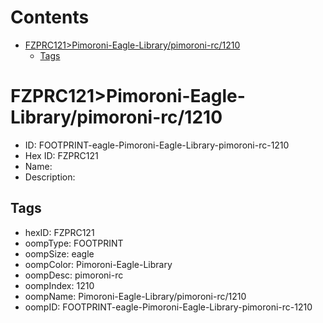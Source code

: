 



Contents
========

* [FZPRC121>Pimoroni-Eagle-Library/pimoroni-rc/1210](#fzprc121pimoroni-eagle-librarypimoroni-rc1210)
	* [Tags](#tags)

# FZPRC121>Pimoroni-Eagle-Library/pimoroni-rc/1210

- ID: FOOTPRINT-eagle-Pimoroni-Eagle-Library-pimoroni-rc-1210
- Hex ID: FZPRC121
- Name: 
- Description: 

## Tags

- hexID: FZPRC121
- oompType: FOOTPRINT
- oompSize: eagle
- oompColor: Pimoroni-Eagle-Library
- oompDesc: pimoroni-rc
- oompIndex: 1210
- oompName: Pimoroni-Eagle-Library/pimoroni-rc/1210
- oompID: FOOTPRINT-eagle-Pimoroni-Eagle-Library-pimoroni-rc-1210

